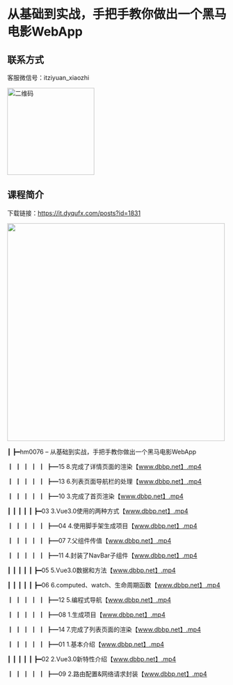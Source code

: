 # 从基础到实战，手把手教你做出一个黑马电影WebApp

## 联系方式

客服微信号：itziyuan_xiaozhi

<img src="https://ziyuanyun.oss-cn-guangzhou.aliyuncs.com/common/20240614073449/666b82192834a.jpg" width="200" height="200" alt="二维码">

## 课程简介

下载链接：https://it.dyqufx.com/posts?id=1831

<img src="https://ziyuanyun.oss-cn-guangzhou.aliyuncs.com/yun/20240515183544/664490006d63b.jpg" width="500" alt="">

  ┃ ┣━hm0076 &#8211; 从基础到实战，手把手教你做出一个黑马电影WebApp

 ┃ ┃ ┃ ┃ ┃ ┣━15 8.完成了详情页面的渲染【www.dbbp.net】.mp4

 ┃ ┃ ┃ ┃ ┃ ┣━13 6.列表页面导航栏的处理【www.dbbp.net】.mp4

 ┃ ┃ ┃ ┃ ┃ ┣━10 3.完成了首页渲染【www.dbbp.net】.mp4

 ┃ ┃ ┃ ┃ ┃ ┣━03 3.Vue3.0使用的两种方式【www.dbbp.net】.mp4

 ┃ ┃ ┃ ┃ ┃ ┣━04 4.使用脚手架生成项目【www.dbbp.net】.mp4

 ┃ ┃ ┃ ┃ ┃ ┣━07 7.父组件传值【www.dbbp.net】.mp4

 ┃ ┃ ┃ ┃ ┃ ┣━11 4.封装了NavBar子组件【www.dbbp.net】.mp4

 ┃ ┃ ┃ ┃ ┃ ┣━05 5.Vue3.0数据和方法【www.dbbp.net】.mp4

 ┃ ┃ ┃ ┃ ┃ ┣━06 6.computed、watch、生命周期函数【www.dbbp.net】.mp4

 ┃ ┃ ┃ ┃ ┃ ┣━12 5.编程式导航【www.dbbp.net】.mp4

 ┃ ┃ ┃ ┃ ┃ ┣━08 1.生成项目【www.dbbp.net】.mp4

 ┃ ┃ ┃ ┃ ┃ ┣━14 7.完成了列表页面的渲染【www.dbbp.net】.mp4

 ┃ ┃ ┃ ┃ ┃ ┣━01 1.基本介绍【www.dbbp.net】.mp4

 ┃ ┃ ┃ ┃ ┃ ┣━02 2.Vue3.0新特性介绍【www.dbbp.net】.mp4

 ┃ ┃ ┃ ┃ ┃ ┣━09 2.路由配置&amp;网络请求封装【www.dbbp.net】.mp4

  